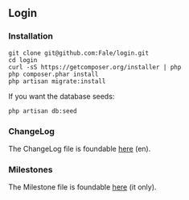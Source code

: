 ## Login

### Installation
    git clone git@github.com:Fale/login.git
    cd login
    curl -sS https://getcomposer.org/installer | php
    php composer.phar install
    php artisan migrate:install
If you want the database seeds:

    php artisan db:seed

### ChangeLog
The ChangeLog file is foundable [here](changelog.md) (en).

### Milestones
The Milestone file is foundable [here](milestones.md) (it only).

